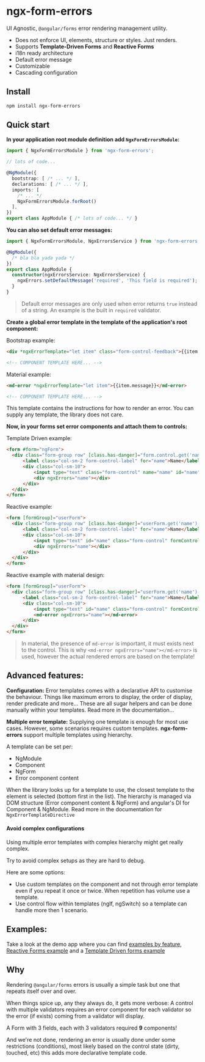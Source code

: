 # ngx-form-errors

UI Agnostic, `@angular/forms` error rendering management utility.


  - Does not enforce UI, elements, structure or styles. Just renders.
  - Supports **Template-Driven Forms** and **Reactive Forms**
  - i18n ready architecture
  - Default error message
  - Customizable
  - Cascading configuration

## Install
```bash
npm install ngx-form-errors
```

## Quick start

**In your application root module definition add `NgxFormErrorsModule`:**

```ts
import { NgxFormErrorsModule } from 'ngx-form-errors';

// lots of code...

@NgModule({
  bootstrap: [ /* ... */ ],
  declarations: [ /* ... */ ],
  imports: [
    /* ... */
    NgxFormErrorsModule.forRoot()
  ],
})
export class AppModule { /* lots of code... */ }
```

**You can also set default error messages:**

```ts
import { NgxFormErrorsModule, NgxErrorsService } from 'ngx-form-errors';

@NgModule({
  /* bla bla yada yada */
})
export class AppModule {
  constructor(ngxErrorsService: NgxErrorsService) {
    ngxErrors.setDefaultMessage('required', 'This field is required');
  }
}
```

> Default error messages are only used when error returns `true` instead of a string.
An example is the built in `required` validator.

**Create a global error template in the template of the application's root component:**

Bootstrap example:
```html
<div *ngxErrorTemplate="let item" class="form-control-feedback">{{item.message}}</div>

<!-- COMPONENT TEMPLATE HERE... -->
```

Material example:
```html
<md-error *ngxErrorTemplate="let item">{{item.message}}</md-error>

<!-- COMPONENT TEMPLATE HERE... -->
```

This template contains the instructions for how to render an error.
You can supply any template, the library does not care.

**Now, in your forms set error components and attach them to controls:**

Template Driven example:
```html
<form #form="ngForm">
  <div class="form-group row" [class.has-danger]="form.control.get('name')?.invalid">
      <label class="col-sm-2 form-control-label" for="name">Name</label>
      <div class="col-sm-10">
          <input type="text" class="form-control" name="name" id="name" ngModel #name="ngModel" required>
          <div ngxErrors="name"></div>
      </div>
  </div>
</form>
```

Reactive example:
```html
<form [formGroup]="userForm">
  <div class="form-group row" [class.has-danger]="userForm.get('name').invalid">
      <label class="col-sm-2 form-control-label" for="name">Name</label>
      <div class="col-sm-10">
          <input type="text" id="name" class="form-control" formControlName="name" />
          <div ngxErrors="name"></div>
      </div>
  </div>
</form>
```

Reactive example with material design:
```html
<form [formGroup]="userForm">
  <div class="form-group row" [class.has-danger]="userForm.get('name').invalid">
      <label class="col-sm-2 form-control-label" for="name">Name</label>
      <div class="col-sm-10">
          <input type="text" id="name" class="form-control" formControlName="name" />
          <md-error ngxErrors="name"></md-error>
      </div>
  </div>
</form>
```

> In material, the presence of `md-error` is important, it must exists next to the control.
This is why `<md-error ngxErrors="name"></md-error>` is used, however the actual rendered errors
are based on the template!

## Advanced features:
**Configuration:**
Error templates comes with a declarative API to customise the behaviour.
Things like maximum errors to display, the order of display, render predicate and more...
These are all sugar helpers and can be done manually within your templates.
Read more in the documentation...

**Multiple error template:**
Supplying one template is enough for most use cases.
However, some scenarios requires custom templates.
**ngx-form-errors** support multiple templates using hierarchy.

A template can be set per:
  - NgModule
  - Component
  - NgForm
  - Error component content

When the library looks up for a template to use, the closest template to the element is selected (bottom first in the list).
The hierarchy is managed via DOM structure (Error component content & NgForm) and angular's DI for Component & NgModule.
Read more in the documentation for `NgxErrorTemplateDirective`

#### Avoid complex configurations
Using multiple error templates with complex hierarchy might get really complex.

Try to avoid complex setups as they are hard to debug.

Here are some options:

  - Use custom templates on the component and not through error template even if you repeat it once or twice.
    When repetition has volume use a template.
  - Use control flow within templates (ngIf, ngSwitch) so a template can handle more then 1 scenario.

## Examples:
Take a look at the demo app where you can find <a href="https://github.com/shlomiassaf/ngx-form-errors/tree/master/src/demo/app/showcase/containers/by-feature" target="_blank">examples by feature</a>, <a href="https://github.com/shlomiassaf/ngx-form-errors/tree/master/src/demo/app/showcase/containers/reactive-form" target="_blank">Reactive Forms example</a> and a <a href="https://github.com/shlomiassaf/ngx-form-errors/tree/master/src/demo/app/showcase/containers/template-form" target="_blank">Template Driven forms example</a>

## Why
Rendering `@angular/forms` errors is usually a simple task but one that
repeats itself over and over.

When things spice up, any they always do, it gets more verbose:
A control with multiple validators requires an error component for each
validator so the error (if exists) coming from a validator will display.

A Form with 3 fields, each with 3 validators required **9** components!

And we're not done, rendering an error is usually done under some
restrictions (conditions), most likely based on the control state (dirty, touched, etc)
this adds more declarative template code.
